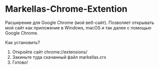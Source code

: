 # Markellas-Chrome-Extention
Расширение для Google Chrome (мой веб-сайт). Позволяет открывать мой сайт как приложение в Windows, macOS и так далее с помощью Google Chrome.

Как установить?
1. Откройте сайт chrome://extensions/
2. Закиньте туда скачанный файл markellas.crx
3. Готово!
